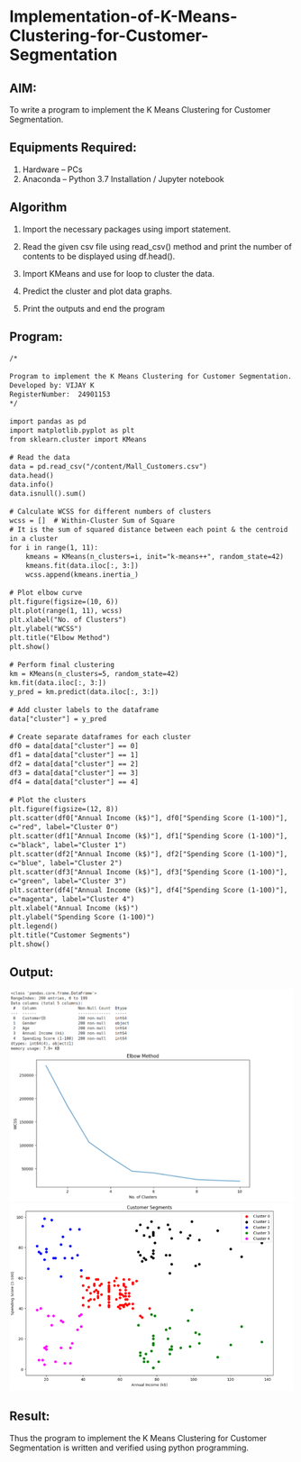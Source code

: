 # Implementation-of-K-Means-Clustering-for-Customer-Segmentation

## AIM:
To write a program to implement the K Means Clustering for Customer Segmentation.

## Equipments Required:
1. Hardware – PCs
2. Anaconda – Python 3.7 Installation / Jupyter notebook

## Algorithm
1. Import the necessary packages using import statement.

2. Read the given csv file using read_csv() method and print the number of contents to be displayed using df.head().

3. Import KMeans and use for loop to cluster the data.

4. Predict the cluster and plot data graphs.

5. Print the outputs and end the program

## Program:
```
/*

Program to implement the K Means Clustering for Customer Segmentation.
Developed by: VIJAY K
RegisterNumber:  24901153
*/

import pandas as pd
import matplotlib.pyplot as plt
from sklearn.cluster import KMeans

# Read the data
data = pd.read_csv("/content/Mall_Customers.csv")
data.head()
data.info()
data.isnull().sum()

# Calculate WCSS for different numbers of clusters
wcss = []  # Within-Cluster Sum of Square
# It is the sum of squared distance between each point & the centroid in a cluster
for i in range(1, 11):
    kmeans = KMeans(n_clusters=i, init="k-means++", random_state=42)
    kmeans.fit(data.iloc[:, 3:])
    wcss.append(kmeans.inertia_)

# Plot elbow curve
plt.figure(figsize=(10, 6))
plt.plot(range(1, 11), wcss)
plt.xlabel("No. of Clusters")
plt.ylabel("WCSS")
plt.title("Elbow Method")
plt.show()

# Perform final clustering
km = KMeans(n_clusters=5, random_state=42)
km.fit(data.iloc[:, 3:])
y_pred = km.predict(data.iloc[:, 3:])

# Add cluster labels to the dataframe
data["cluster"] = y_pred

# Create separate dataframes for each cluster
df0 = data[data["cluster"] == 0]
df1 = data[data["cluster"] == 1]
df2 = data[data["cluster"] == 2]
df3 = data[data["cluster"] == 3]
df4 = data[data["cluster"] == 4]

# Plot the clusters
plt.figure(figsize=(12, 8))
plt.scatter(df0["Annual Income (k$)"], df0["Spending Score (1-100)"], c="red", label="Cluster 0")
plt.scatter(df1["Annual Income (k$)"], df1["Spending Score (1-100)"], c="black", label="Cluster 1")
plt.scatter(df2["Annual Income (k$)"], df2["Spending Score (1-100)"], c="blue", label="Cluster 2")
plt.scatter(df3["Annual Income (k$)"], df3["Spending Score (1-100)"], c="green", label="Cluster 3")
plt.scatter(df4["Annual Income (k$)"], df4["Spending Score (1-100)"], c="magenta", label="Cluster 4")
plt.xlabel("Annual Income (k$)")
plt.ylabel("Spending Score (1-100)")
plt.legend()
plt.title("Customer Segments")
plt.show()

```
## Output:
![alt text](image.png)
![alt text](image-1.png)

## Result:
Thus the program to implement the K Means Clustering for Customer Segmentation is written and verified using python programming.
